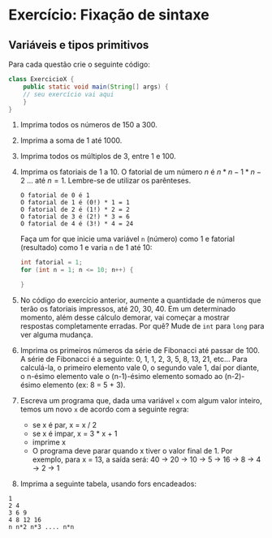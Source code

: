 # Exercício: Fixação de sintaxe 

## Variáveis e tipos primitivos

Para cada questão crie o seguinte código:

```java
class ExercicioX {
    public static void main(String[] args) {
    // seu exercício vai aqui
    }
}
```

1. Imprima todos os números de 150 a 300.
1. Imprima a soma de 1 até 1000.
1. Imprima todos os múltiplos de 3, entre 1 e 100.
1. Imprima os fatoriais de 1 a 10.
    O fatorial de um número $n$ é $n * n-1 * n-2$ ... até $n = 1$. Lembre-se de utilizar os parênteses.
    ```console    
    O fatorial de 0 é 1
    O fatorial de 1 é (0!) * 1 = 1
    O fatorial de 2 é (1!) * 2 = 2
    O fatorial de 3 é (2!) * 3 = 6
    O fatorial de 4 é (3!) * 4 = 24
    ```    
    Faça um for que inicie uma variável `n` (número) como 1 e fatorial (resultado) como 1 e varia `n` de 1 até 10:
    ```java
    int fatorial = 1;
    for (int n = 1; n <= 10; n++) {

    }
    ```
1. No código do exercício anterior, aumente a quantidade de números que terão os fatoriais impressos, até 20, 30, 40. Em um determinado momento, além desse cálculo demorar, vai começar a mostrar respostas completamente erradas. Por quê?
    Mude de `int` para `long` para ver alguma mudança.
1. Imprima os primeiros números da série de Fibonacci até passar de 100. A série de Fibonacci é a seguinte: 0, 1, 1, 2, 3, 5, 8, 13, 21, etc... Para calculá-la, o primeiro elemento vale 0, o segundo vale 1, daí por diante, o n-ésimo elemento vale o (n-1)-ésimo elemento somado ao (n-2)-ésimo elemento (ex: 8 = 5 + 3).
1. Escreva um programa que, dada uma variável `x` com algum valor inteiro, temos um novo `x` de acordo com a seguinte regra:
   - se x é par, x = x / 2
   - se x é impar, x = 3 * x + 1
   - imprime x
   - O programa deve parar quando x tiver o valor final de 1. Por exemplo, para x = 13, a saída será: 40 -> 20 -> 10 -> 5 -> 16 -> 8 -> 4 -> 2 -> 1

1. Imprima a seguinte tabela, usando fors encadeados:
```console
1
2 4
3 6 9
4 8 12 16
n n*2 n*3 .... n*n
```
